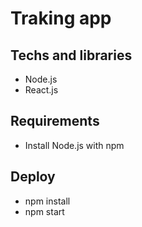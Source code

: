 
# Traking app

## Techs and libraries
- Node.js
- React.js

## Requirements
- Install Node.js with npm

## Deploy

- npm install
- npm start